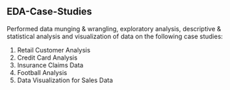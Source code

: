 ## EDA-Case-Studies

Performed data munging & wrangling, exploratory analysis, descriptive & statistical analysis and visualization of data on the following case studies:
1) Retail Customer Analysis
2) Credit Card Analysis
3) Insurance Claims Data
4) Football Analysis
5) Data Visualization for Sales Data
